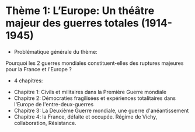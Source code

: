 # Thème 1: L’Europe: Un théâtre majeur des guerres totales (1914-1945)

- Problématique générale du thème:

Pourquoi les 2 guerres mondiales constituent-elles des ruptures majeures pour la France et l'Europe ?

- 4 chapitres:

* Chapitre 1: Civils et militaires dans la Première Guerre mondiale
* Chapitre 2: Démocraties fragilisées et expériences totalitaires dans l'Europe de l'entre-deux-guerres
* Chapitre 3: La Deuxième Guerre mondiale, une guerre d'anéantissement
* Chapitre 4: la France, défaite et occupée. Régime de Vichy, collaboration, Résistance.

